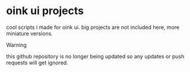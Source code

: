 # oink ui projects
cool scripts i made for oink ui. big projects are not included here, more miniature versions.

> [!WARNING]
> this github repository is no longer being updated so any updates or push requests will get ignored.
